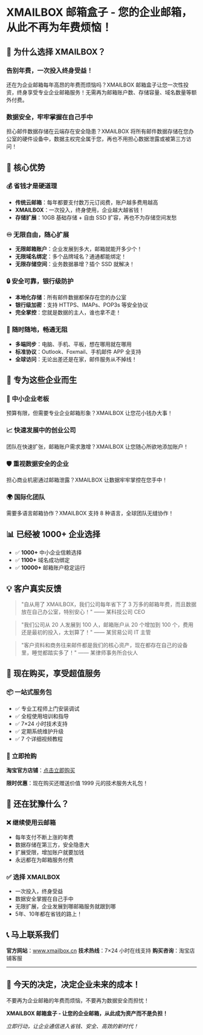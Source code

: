 # XMAILBOX 邮箱盒子 - 您的企业邮箱，从此不再为年费烦恼！

## 🎯 为什么选择 XMAILBOX？

### 告别年费，一次投入终身受益！
还在为企业邮箱每年高昂的年费而烦恼吗？XMAILBOX 邮箱盒子让您一次性投资，终身享受专业企业邮箱服务！无需再为邮箱账户数、存储容量、域名数量等额外付费。

### 数据安全，牢牢掌握在自己手中
担心邮件数据存储在云端存在安全隐患？XMAILBOX 将所有邮件数据存储在您办公室的硬件设备中，数据主权完全属于您，再也不用担心数据泄露或被第三方访问！

## 🚀 核心优势

### 💰 **省钱才是硬道理**
- **传统云邮箱**：每年都要支付数万元订阅费，账户越多费用越高
- **XMAILBOX**：一次投入，终身使用，企业越大越省钱！
- **存储扩展**：10GB 基础存储 + 自由 SSD 扩容，再也不为存储空间发愁

### ♾️ **无限自由，随心扩展**
- **无限邮箱账户**：企业发展到多大，邮箱就能开多少个！
- **无限域名绑定**：多个品牌域名？通通都能绑定！
- **无限存储空间**：业务数据暴增？插个 SSD 就解决！

### 🔒 **安全可靠，银行级防护**
- **本地化存储**：所有邮件数据都保存在您的办公室
- **银行级加密**：支持 HTTPS、IMAPs、POP3s 等安全协议
- **完全掌控**：您就是数据的主人，谁也拿不走！

### 📱 **随时随地，畅通无阻**
- **多端同步**：电脑、手机、平板，想在哪用就在哪用
- **标准协议**：Outlook、Foxmail、手机邮件 APP 全支持
- **全球访问**：无论出差还是在家，邮件服务从不掉线！

## 🎯 专为这些企业而生

### 💼 **中小企业老板**
预算有限，但需要专业企业邮箱形象？XMAILBOX 让您花小钱办大事！

### 📈 **快速发展中的创业公司**
团队在快速扩张，邮箱账户需求激增？XMAILBOX 让您随心所欲地添加账户！

### 🛡️ **重视数据安全的企业**
担心商业机密通过邮箱泄露？XMAILBOX 让数据牢牢掌控在您手中！

### 🌍 **国际化团队**
需要多语言邮箱协作？XMAILBOX 支持 8 种语言，全球团队无缝协作！

## 📊 已经被 1000+ 企业选择

- ✅ **1000+** 中小企业信赖选择
- ✅ **1100+** 域名成功绑定
- ✅ **10000+** 邮箱账户稳定运行

## 💡 客户真实反馈

> "自从用了 XMAILBOX，我们公司每年省下了 3 万多的邮箱年费，而且数据放在自己办公室，特别安心！"
> —— 某科技公司 CEO

> "我们公司从 20 人发展到 100 人，邮箱账户从 20 个增加到 100 个，费用还是最初的投入，太划算了！"
> —— 某贸易公司 IT 主管

> "客户资料和商务往来邮件都是我们的核心资产，现在都存在自己的设备里，睡觉都踏实多了！"
> —— 某律师事务所合伙人

## 🎁 现在购买，享受超值服务

### 📦 **一站式服务包**
- ✅ 专业工程师上门安装调试
- ✅ 全程使用培训和指导
- ✅ 7×24 小时技术支持
- ✅ 定期系统维护升级
- ✅ 7 个详细视频教程

### 🛒 **立即抢购**
**淘宝官方店铺**：[点击立即购买](https://item.taobao.com/item.htm?ft=t&id=771448479530)

**限时优惠**：现在购买还赠送价值 1999 元的技术服务大礼包！

## 🤔 还在犹豫什么？

### ❌ **继续使用云邮箱**
- 每年支付不断上涨的年费
- 数据存储在第三方，安全隐患大
- 扩展受限，增加账户就要加钱
- 永远都在为邮箱服务付费

### ✅ **选择 XMAILBOX**
- 一次投入，终身受益
- 数据安全掌握在自己手中
- 无限扩展，企业发展到哪邮箱服务就跟到哪
- 5年、10年都在省钱的路上！

## 📞 马上联系我们

**官方网站**：www.xmailbox.cn
**技术热线**：7×24 小时在线支持
**购买咨询**：淘宝店铺客服

---

## 🎯 今天的决定，决定企业未来的成本！

不要再为企业邮箱的年费而烦恼，不要再为数据安全而担忧！

**XMAILBOX 邮箱盒子 - 让您的企业邮箱，从此成为资产而不是负担！**

*立即行动，让企业通信进入省钱、安全、高效的新时代！*